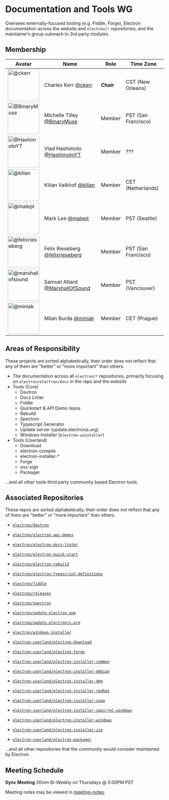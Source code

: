 # Documentation and Tools WG

Oversees externally-focused tooling (e.g. Fiddle, Forge), Electron documentation across the website and `electron/*` repositories, and the maintainer’s group outreach to 3rd party modules.

## Membership

| Avatar | Name | Role | Time Zone |
| -------------------------------------------|----------------------|----------------------------| -------- |
| <img src="https://github.com/ckerr.png" width=100 alt="@ckerr">  | Charles Kerr [@ckerr](https://github.com/ckerr) | **Chair** | CST (New Orleans) |
| <img src="https://github.com/BinaryMuse.png" width=100 alt="@BinaryMuse">  | Michelle Tilley [@BinaryMuse](https://github.com/BinaryMuse) | Member | PST (San Francisco) |
| <img src="https://github.com/HashimotoYT.png" width=100 alt="@HashimotoYT">  | Vlad Hashimoto [@HashimotoYT](https://github.com/HashimotoYT) | Member | ??? |
| <img src="https://github.com/kilian.png" width=100 alt="@kilian">  | Kilian Valkhof [@kilian](https://github.com/kilian) | Member | CET (Netherlands) |
| <img src="https://github.com/malept.png" width=100 alt="@malept">  | Mark Lee [@malept](https://github.com/malept) | Member | PST (Seattle) |
| <img src="https://github.com/felixrieseberg.png" width=100 alt="@felixrieseberg">  | Felix Rieseberg [@felixrieseberg](https://github.com/felixrieseberg) | Member | PST (San Francisco) |
| <img src="https://github.com/marshallofsound.png" width=100 alt="@marshallofsound">  | Samuel Attard [@MarshallOfSound](https://github.com/marshallofsound) | Member | PST (Vancouver) |
| <img src="https://github.com/miniak.png" width=100 alt="@miniak">  | Milan Burda [@miniak](https://github.com/miniak) | Member | CET (Prague) |

## Areas of Responsibility

These projects are sorted alphabetically, their order does not reflect that any of them are "better" or "more important" than others.

  * The documentation across all `electron/*` repositories, primarily focusing on `electron/electron/docs` in the repo and the website
  * Tools (Core)
    * Devtron
    * Docs Linter
    * Fiddle
    * Quickstart & API Demo repos
    * Rebuild
    * Spectron
    * Typescript Generator
    * Update server (update.electronjs.org)
    * Windows Installer (`electron-winstaller`)
  * Tools (Userland)
    * Download
    * electron-compile
    * electron-installer-*
    * Forge
    * osx-sign
    * Packager

...and all other tools third party community based Electron tools.

## Associated Repositories

These repos are sorted alphabetically, their order does not reflect that any of them are "better" or "more important" than others.

- [`electron/devtron`](https://github.com/electron/devtron)
- [`electron/electron-api-demos`](https://github.com/electron/electron-api-demos)
- [`electron/electron-docs-linter`](https://github.com/electron/electron-docs-linter)
- [`electron/electron-quick-start`](https://github.com/electron/electron-quick-start)
- [`electron/electron-rebuild`](https://github.com/electron/electron-rebuild)
- [`electron/electron-typescript-definitions`](https://github.com/electron/electron-typescript-definitions)
- [`electron/fiddle`](https://github.com/electron/fiddle)
- [`electron/releases`](https://github.com/electron/electron)
- [`electron/spectron`](https://github.com/electron/spectron)
- [`electron/update-electron-app`](https://github.com/electron/update-electron-app)
- [`electron/update.electronjs.org`](https://github.com/electron/update.electronjs.org)
- [`electron/windows-installer`](https://github.com/electron/windows-installer)


- [`electron-userland/electron-download`](https://github.com/electron-userland/electron-download)
- [`electron-userland/electron-forge`](https://github.com/electron-userland/electron-forge)
- [`electron-userland/electron-installer-common`](https://github.com/electron-userland/electron-installer-common)
- [`electron-userland/electron-installer-debian`](https://github.com/electron-userland/electron-installer-debian)
- [`electron-userland/electron-installer-dmg`](https://github.com/electron-userland/electron-installer-dmg)
- [`electron-userland/electron-installer-redhat`](https://github.com/electron-userland/electron-installer-redhat)
- [`electron-userland/electron-installer-snap`](https://github.com/electron-userland/electron-installer-snap)
- [`electron-userland/electron-installer-squirrel-windows`](https://github.com/electron-userland/electron-installer-squirrel-windows)
- [`electron-userland/electron-installer-windows`](https://github.com/electron-userland/electron-installer-windows)
- [`electron-userland/electron-installer-zip`](https://github.com/electron-userland/electron-installer-zip)
- [`electron-userland/electron-packager`](https://github.com/electron-userland/electron-packager)

...and all other repositories that the community would consider maintained by Electron.

## Meeting Schedule

**Sync Meeting** 30min Bi-Weekly on Thursdays @ 5:00PM PST

Meeting notes may be viewed in [meeting-notes](https://github.com/electron/governance/tree/master/wg-docs-tooling/meeting-notes).
